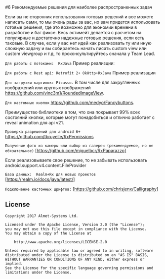 #6 Рекомендуемые решения для наиболее распространенных задач

Если вы не сторонник использования готовых решений и все можете написать сами, то мы очень рады за вас, но вам придется использовать готовые решения, где это возможно для экономии времени в разработке и баг фиксе. Весь эстимейт делается с расчетом на популярные и достаточно надежные готовые решения, если есть таковые. В случае, если у вас нет идей как реализовать ту или иную сложную задачу и вы собираетесь начать писать custom view или custom viewgroup и т.д, то проконсультируйтесь сначала у Team Lead. 

`Для работы с потоками:  RxJava`
Пример реализции:

`Для работы с Rest api: Retrofit 2+ OkHttp+RxJava`
Пример реализации

`Для загрузки картинок: Picasso.`
В том числе для закругленных изображений или круглых изображений https://github.com/vinc3m1/RoundedImageView.  

`Для кастомных кнопок`
https://github.com/medyo/Fancybuttons.

Преимущество библиотеки в том, что она покрывает 99% всех состояний кнопки, которые могут понадобиться и отлично работает с reveal animation для api v21. 

`Проверка разрешений для android 6+`
https://github.com/tbruyelle/RxPermissions 

`Получение фото из камеры или выбор из галереи (рекомендуемое, но не обязательное)`
[https://github.com/miguelbcr/RxPaparazzo]

Если реализовываете свое решение, то не забывать использовать android.support.v4.content.FileProvider

`База данных:  Realm+Rx для новых проектов`
[https://realm.io/docs/java/latest/]

`Подключение кастомных шрифтов:`
[https://github.com/chrisjenx/Calligraphy]

## License

```
Copyright 2017 Almet-Systems Ltd.

Licensed under the Apache License, Version 2.0 (the "License");
you may not use this file except in compliance with the License.
You may obtain a copy of the License at

    http://www.apache.org/licenses/LICENSE-2.0

Unless required by applicable law or agreed to in writing, software
distributed under the License is distributed on an "AS IS" BASIS,
WITHOUT WARRANTIES OR CONDITIONS OF ANY KIND, either express or implied.
See the License for the specific language governing permissions and
limitations under the License.
```
